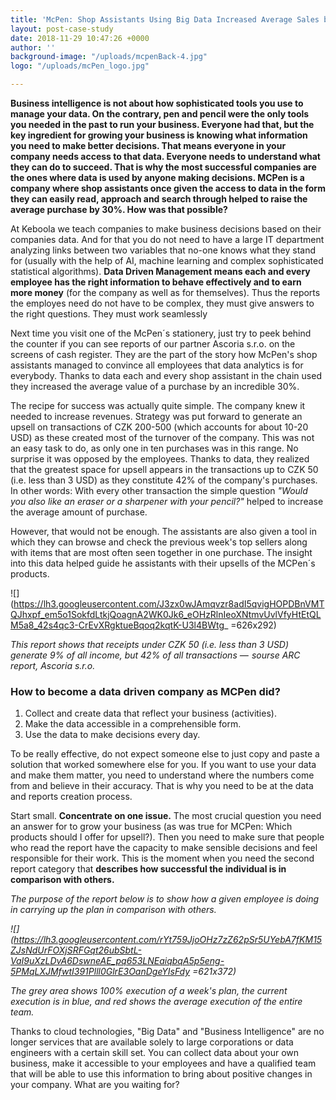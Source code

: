 ```yaml
---
title: 'McPen: Shop Assistants Using Big Data Increased Average Sales by 30 %'
layout: post-case-study
date: 2018-11-29 10:47:26 +0000
author: ''
background-image: "/uploads/mcpenBack-4.jpg"
logo: "/uploads/mcPen_logo.jpg"

---
```

**Business intelligence is not about how sophisticated tools you use to manage your data. On the contrary, pen and pencil were the only tools you needed in the past to run your business. Everyone had that, but the key ingredient for growing your business is knowing what information you need to make better decisions. That means everyone in your company needs access to that data. Everyone needs to understand what they can do to succeed. That is why the most successful companies are the ones where data is used by anyone making decisions. MCPen is a company where shop assistants once given the access to data in the form they can easily read, approach and search through helped to raise the average purchase by 30%. How was that possible?**

At Keboola we teach companies to make business decisions based on their companies data. And for that you do not need to have a large IT department analyzing links between two variables that no-one knows what they stand for (usually with the help of AI, machine learning and complex sophisticated statistical algorithms). **Data Driven Management means each and every employee has the right information to behave effectively and to earn more money** (for the company as well as for themselves). Thus the reports the employes need do not have to be complex, they must give answers to the right questions. They must work seamlessly

Next time you visit one of the McPen´s stationery, just try to peek behind the counter if you can see reports of our partner Ascoria s.r.o. on the screens of cash register. They are the part of the story how McPen's shop assistants managed to convince all employees that data analytics is for everybody. Thanks to data each and every shop assistant in the chain used they increased the average value of a purchase by an incredible 30%.

The recipe for success was actually quite simple. The company knew it needed to increase revenues. Strategy was put forward to generate an upsell on transactions of CZK 200-500 (which accounts for about 10-20 USD) as these created most of the turnover of the company. This was not an easy task to do, as only one in ten purchases was in this range. No surprise it was opposed by the employees. Thanks to data, they realized that the greatest space for upsell appears in the transactions up to CZK 50 (i.e. less than 3 USD) as they constitute 42% of the company's purchases. In other words: With every other transaction the simple question _"Would you also like an eraser or a sharpener with your pencil?"_ helped to increase the average amount of purchase.

However, that would not be enough. The assistants are also given a tool in which they can browse and check the previous week's top sellers along with items that are most often seen together in one purchase. The insight into this data helped guide he assistants with their upsells of the MCPen´s products.

![](https://lh3.googleusercontent.com/J3zx0wJAmqvzr8adI5qvigHOPDBnVMTQJhxpf_em5o1SokfdLtkjQoagnA2WK0Jk6_eOHzRlnIeoXNtmvUvlVfyHtEtQLM5a8_42s4qc3-CrEvXRgktueBqoq2kqtK-U3l4BWtg_ =626x292)

_This report shows that receipts under CZK 50 (i.e. less than 3 USD) generate 9% of all income, but 42% of all transactions —  sourse ARC report, Ascoria s.r.o._

### **How to become a data driven company as MCPen did?**

1. Collect and create data that reflect your business (activities).
2. Make the data accessible in a comprehensible form.
3. Use the data to make decisions every day.

To be really effective, do not expect someone else to just copy and paste a solution that worked somewhere else for you. If you want to use your data and make them matter, you need to understand where the numbers come from and believe in their accuracy. That is why you need to be at the data and reports creation process.

Start small. **Concentrate on one issue.** The most crucial question you need an answer for to grow your business (as was true for MCPen: Which products should I offer for upsell?). Then you need to make sure that people who read the report have the capacity to make sensible decisions and feel responsible for their work. This is the moment when you need the second report category that **describes how successful the individual is in comparison with others.**

_The purpose of the report below is to show how a given employee is doing in carrying up the plan in comparison with others._

_![](https://lh3.googleusercontent.com/rYt759JjoOHz7zZ62pSr5UYebA7fKM15ZJsNdUrFOXjSRFGqt26ubSbtL-VaI9uXzLDvA6DswneAE_pq653LNEaiqbqA5p5eng-5PMqLXJMfwtI391Plll0GlrE3OanDgeYIsFdy =621x372)_

_The grey area shows 100% execution of a week's plan, the current execution is in blue, and red shows the average execution of the entire team._

Thanks to cloud technologies, "Big Data" and "Business Intelligence" are no longer services that are available solely to large corporations or data engineers with a certain skill set. You can collect data about your own business, make it accessible to your employees and have a qualified team that will be able to use this information to bring about positive changes in your company. What are you waiting for?